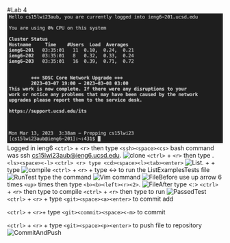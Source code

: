 #Lab 4
![Login](Login.png) 
Logged in ieng6 
```<ctrl>``` + ```<r>``` then type ```<ssh><space><cs>``` bash command was ssh cs15lwi23aub@ieng6.ucsd.edu. 
![clone](reverseGitClone.png) 
```<ctrl>``` + ```<r>```  then type <git><space><clone>.
```<ls><space><-l>```
```<ctrl> <r> type <cd><space><l><tab><enter>```
![List](list.png).
<ctrl>+<r> + type <javac>
![compile](compjava.png)
```<ctrl>``` + ```<r>``` + type <java><space><-><enter> to run the ListExamplesTests file 
![RunTest](runJavaTestFaild.png)
type the command <ctrl> <r> <vi> <space><L><enter>
![Vim command](reversevimlistexamples.png) 
![FileBefore](vim.png)
use up arrow  6 times ```<up>``` times then type ```<b><b><left><r><2>```. 
![FileAfter](correctedbug.png) 
type <:><wq><enter>
```<ctrl>``` + ```<r>```  then type <javac> to compile 
```<ctrl>``` + ```<r>``` then type <java> to run 
![PassedTest](passedListExamplesTest.png) 
```<ctrl>``` + ```<r>``` + type ```<git><space><a><enter>``` to commit add 
  
```<ctrl>``` + ```<r>```+ type ```<git><commit><space><-m>``` to commit
  
```<ctrl>``` + ```<r>``` + type ```<git><space><p><enter>``` to push file to repository 
![CommitAndPush](commitandpush.png) 





  
 



